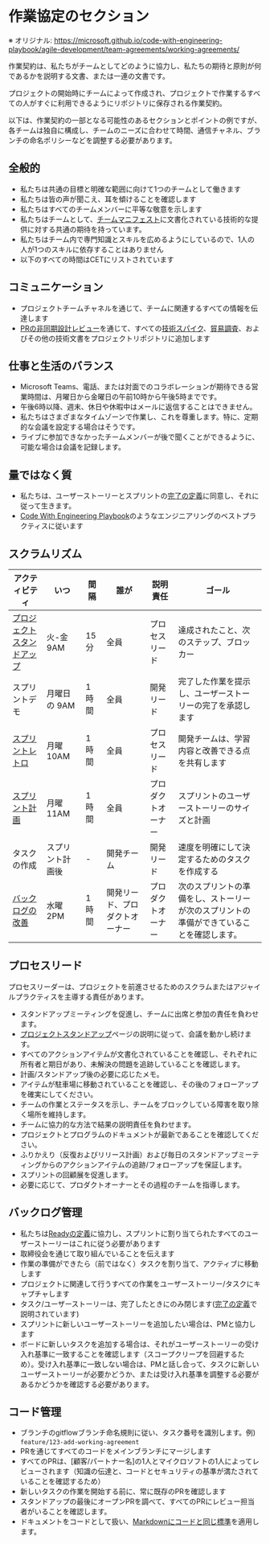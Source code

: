 # 作業協定のセクション

※ オリジナル: https://microsoft.github.io/code-with-engineering-playbook/agile-development/team-agreements/working-agreements/

作業契約は、私たちがチームとしてどのように協力し、私たちの期待と原則が何であるかを説明する文書、または一連の文書です。

プロジェクトの開始時にチームによって作成され、プロジェクトで作業するすべての人がすぐに利用できるようにリポジトリに保存される作業契約。

以下は、作業契約の一部となる可能性のあるセクションとポイントの例ですが、各チームは独自に構成し、チームのニーズに合わせて時間、通信チャネル、ブランチの命名ポリシーなどを調整する必要があります。

## 全般的

- 私たちは共通の目標と明確な範囲に向けて1つのチームとして働きます
- 私たちは皆の声が聞こえ、耳を傾けることを確認します
- 私たちはすべてのチームメンバーに平等な敬意を示します
- 私たちはチームとして、[チームマニフェスト](team-manifesto.md)に文書化されている技術的な提供に対する共通の期待を持っています。
- 私たちはチーム内で専門知識とスキルを広めるようにしているので、1人の人が1つのスキルに依存することはありません
- 以下のすべての時間はCETにリストされています

## コミュニケーション

- プロジェクトチームチャネルを通じて、チームに関連するすべての情報を伝達します
- [PRの非同期設計レビュー](../../design/design-reviews/recipes/async-design-reviews.md)を通じて、すべての[技術スパイク](../../design/design-reviews/recipes/technical-spike.md)、[貿易調査](../../design/design-reviews/trade-studies/README.md)、およびその他の技術文書をプロジェクトリポジトリに追加します

## 仕事と生活のバランス

- Microsoft Teams、電話、または対面でのコラボレーションが期待できる営業時間は、月曜日から金曜日の午前10時から午後5時までです。
- 午後6時以降、週末、休日や休暇中はメールに返信することはできません。
- 私たちはさまざまなタイムゾーンで作業し、これを尊重します。特に、定期的な会議を設定する場合はそうです。
- ライブに参加できなかったチームメンバーが後で聞くことができるように、可能な場合は会議を記録します。

## 量ではなく質

- 私たちは、ユーザーストーリーとスプリントの[完了の定義](definition-of-done.md)に同意し、それに従って生きます。
- [Code With Engineering Playbook](https://github.com/microsoft/code-with-engineering-playbook)のようなエンジニアリングのベストプラクティスに従います

## スクラムリズム

| アクティビティ | いつ | 間隔 | 誰が | 説明責任 | ゴール |
|-|-|-|-|-|-|
| [プロジェクトスタンドアップ](../stand-ups/README.md) | 火-金 9AM | 15 分 | 全員 | プロセスリード | 達成されたこと、次のステップ、ブロッカー |
| スプリントデモ | 月曜日の 9AM | 1 時間 | 全員 | 	開発リード | 完了した作業を提示し、ユーザーストーリーの完了を承認します |
| [スプリントレトロ](../retrospectives.md) | 月曜 10AM | 1 時間 | 全員 | プロセスリード | 開発チームは、学習内容と改善できる点を共有します |
| [スプリント計画](../sprint-planning/README.md) | 月曜 11AM | 1 時間 | 全員 | プロダクトオーナー | スプリントのユーザーストーリーのサイズと計画 |
| タスクの作成 | スプリント計画後 | - | 開発チーム | 開発リード | 速度を明確にして決定するためのタスクを作成する |
| [バックログの改善](../backlog-management/backlog-refinement.md) | 水曜 2PM | 1 時間 | 開発リード、プロダクトオーナー | プロダクトオーナー | 次のスプリントの準備をし、ストーリーが次のスプリントの準備ができていることを確認します。 |

## プロセスリード

プロセスリーダーは、プロジェクトを前進させるためのスクラムまたはアジャイルプラクティスを主導する責任があります。

- スタンドアップミーティングを促進し、チームに出席と参加の責任を負わせます。
- [プロジェクトスタンドアップ](../stand-ups/README.md)ページの説明に従って、会議を動かし続けます。
- すべてのアクションアイテムが文書化されていることを確認し、それぞれに所有者と期日があり、未解決の問題を追跡していることを確認します。
- 計画/スタンドアップ後の必要に応じたメモ。
- アイテムが駐車場に移動されていることを確認し、その後のフォローアップを確実にしてください。
- チームの作業とステータスを示し、チームをブロックしている障害を取り除く場所を維持します。
- チームに協力的な方法で結果の説明責任を負わせます。
- プロジェクトとプログラムのドキュメントが最新であることを確認してください。
- ふりかえり（反復およびリリース計画）および毎日のスタンドアップミーティングからのアクションアイテムの追跡/フォローアップを保証します。
- スプリントの回顧展を促進します。
- 必要に応じて、プロダクトオーナーとその過程のチームを指導します。

## バックログ管理

- 私たちは[Readyの定義](definition-of-ready.md)に協力し、スプリントに割り当てられたすべてのユーザーストーリーはこれに従う必要があります
- 取締役会を通じて取り組んでいることを伝えます
- 作業の準備ができたら（前ではなく）タスクを割り当て、アクティブに移動します
- プロジェクトに関連して行うすべての作業をユーザーストーリー/タスクにキャプチャします
- タスク/ユーザーストーリーは、完了したときにのみ閉じます([完了の定義](definition-of-done.md)で説明されています)
- スプリントに新しいユーザーストーリーを追加したい場合は、PMと協力します
- ボードに新しいタスクを追加する場合は、それがユーザーストーリーの受け入れ基準に一致することを確認します（スコープクリープを回避するため）。受け入れ基準に一致しない場合は、PMと話し合って、タスクに新しいユーザーストーリーが必要かどうか、または受け入れ基準を調整する必要があるかどうかを確認する必要があります。

## コード管理

- ブランチのgitflowブランチ命名規則に従い、タスク番号を識別します。例) `feature/123-add-working-agreement`
- PRを通じてすべてのコードをメインブランチにマージします
- すべてのPRは、[顧客/パートナー名]の1人とマイクロソフトの1人によってレビューされます（知識の伝達と、コードとセキュリティの基準が満たされていることを確認するため）
- 新しいタスクの作業を開始する前に、常に既存のPRを確認します
- スタンドアップの最後にオープンPRを調べて、すべてのPRにレビュー担当者がいることを確認します。
- ドキュメントをコードとして扱い、[Markdownにコードと同じ標準](../../code-reviews/recipes/markdown.md)を適用します。
